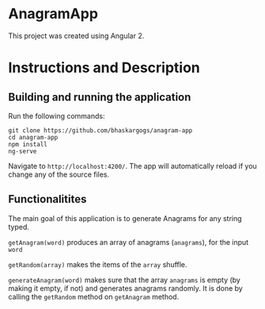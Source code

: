 # AnagramApp

This project was created using Angular 2. 

# Instructions and Description

## Building and running the application

Run the following commands:
```
git clone https://github.com/bhaskargogs/anagram-app
cd anagram-app
npm install
ng-serve
```
 Navigate to `http://localhost:4200/`. The app will automatically reload if you change any of the source files.

## Functionalitites

The main goal of this application is to generate Anagrams for any string typed.

`getAnagram(word)` produces an array of anagrams (`anagrams`), for the input `word`

`getRandom(array)` makes the items of the `array` shuffle. 

`generateAnagram(word)` makes sure that the array `anagrams` is empty (by making it empty, if not) and generates anagrams randomly. It is done by calling the `getRandom` method on `getAnagram` method.

  
